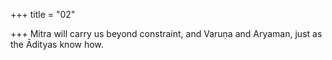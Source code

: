 +++
title = "02"

+++
Mitra will carry us beyond constraint, and Varuṇa and Aryaman, just as the Ādityas know how.